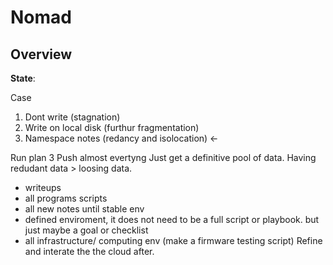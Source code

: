 # Nomad

## Overview

**State**: 

Case
1. Dont write (stagnation)
2. Write on local disk (furthur fragmentation)
3. Namespace notes (redancy and isolocation) <-

Run plan 3
Push almost evertyng 
Just get a definitive pool of data. Having redudant data > loosing data.
 - writeups
 - all programs scripts
 - all new notes until stable env
 - defined enviroment, it does not need to be a full script or playbook. but just maybe a goal or checklist
 - all infrastructure/ computing env (make a firmware testing script)
Refine and interate the the cloud after.

